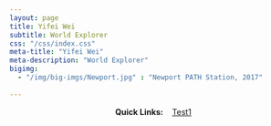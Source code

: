 ```yaml
---
layout: page
title: Yifei Wei
subtitle: World Explorer
css: "/css/index.css"
meta-title: "Yifei Wei"
meta-description: "World Explorer"
bigimg:
  - "/img/big-imgs/Newport.jpg" : "Newport PATH Station, 2017"
  
---
```


<div style="text-align:center">
<strong>Quick Links:</strong> &nbsp;&nbsp; 
<a href="www.google.com" role="button" class="btn btn-primary">Test1</a> 
</div>